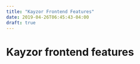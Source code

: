 ```yaml
---
title: "Kayzor Frontend Features"
date: 2019-04-26T06:45:43-04:00
draft: true
---
```


# Kayzor frontend features
